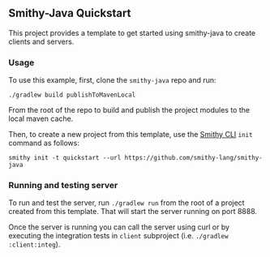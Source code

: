 ## Smithy-Java Quickstart 
This project provides a template to get started using smithy-java to create clients
and servers. 

### Usage
To use this example, first, clone the `smithy-java` repo and run: 
```console
./gradlew build publishToMavenLocal
```
From the root of the repo to build  and publish the project modules to the local maven cache. 

Then, to create a new project from this template, use the [Smithy CLI](https://smithy.io/2.0/guides/smithy-cli/index.html) 
`init` command as follows: 
```console
smithy init -t quickstart --url https://github.com/smithy-lang/smithy-java
```

### Running and testing server
To run and test the server, run `./gradlew run` from the root of a project created from this
template. That will start the server running on port 8888. 

Once the server is running you can call the server using curl or 
by executing the integration tests in `client` subproject (i.e. `./gradlew :client:integ`). 
